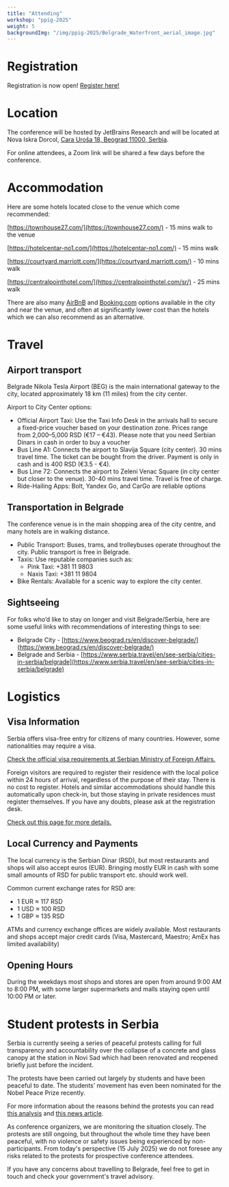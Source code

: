 ```yaml
---
title: "Attending"
workshop: "ppig-2025"
weight: 5
backgroundImg: "/img/ppig-2025/Belgrade_Waterfront_aerial_image.jpg"
---
```


# Registration

Registration is now open! [Register here!](https://www.eventbrite.co.uk/e/ppig-2025-tickets-1431584149729)

# Location

The conference will be hosted by JetBrains Research and will be located at Nova Iskra Dorcol, [Cara Uroša 18, Beograd 11000, Serbia](https://www.google.com/maps?q=Cara+Uro%C5%A1a+18).

For online attendees, a Zoom link will be shared a few days before the conference.

# Accommodation

Here are some hotels located close to the venue which come recommended:

[https://townhouse27.com/](https://townhouse27.com/) - 15 mins walk to the venue

[https://hotelcentar-no1.com/](https://hotelcentar-no1.com/) - 15 mins walk

[https://courtyard.marriott.com/](https://courtyard.marriott.com/) - 10 mins walk

[https://centralpointhotel.com/](https://centralpointhotel.com/sr/) - 25 mins walk

There are also many [AirBnB](https://www.airbnb.co.uk/) and [Booking.com](https://www.booking.com/) options available in the city and near the venue, and often at significantly lower cost than the hotels which we can also recommend as an alternative.

# Travel

## Airport transport

Belgrade Nikola Tesla Airport (BEG) is the main international gateway to the city, located approximately 18 km (11 miles) from the city center.

Airport to City Center options:

- Official Airport Taxi: Use the Taxi Info Desk in the arrivals hall to secure a fixed-price voucher based on your destination zone. Prices range from 2,000–5,000 RSD (€17 – €43). Please note that you need Serbian Dinars in cash in order to buy a voucher
- Bus Line A1: Connects the airport to Slavija Square (city center). 30 mins travel time. The ticket can be bought from the driver. Payment is only in cash and is 400 RSD (€3.5 \- €4).
- Bus Line 72: Connects the airport to Zeleni Venac Square (in city center but closer to the venue). 30-40 mins travel time. Travel is free of charge.
- Ride-Hailing Apps: Bolt, Yandex Go, and CarGo are reliable options

## Transportation in Belgrade

The conference venue is in the main shopping area of the city centre, and many hotels are in walking distance.

- Public Transport: Buses, trams, and trolleybuses operate throughout the city. Public transport is free in Belgrade.
- Taxis: Use reputable companies such as:
  - Pink Taxi: +381 11 9803
  - Naxis Taxi: +381 11 9804
- Bike Rentals: Available for a scenic way to explore the city center.

## Sightseeing

For folks who’d like to stay on longer and visit Belgrade/Serbia, here are some useful links with recommendations of interesting things to see:

- Belgrade City - [https://www.beograd.rs/en/discover-belgrade/](https://www.beograd.rs/en/discover-belgrade/)
- Belgrade and Serbia - [https://www.serbia.travel/en/see-serbia/cities-in-serbia/belgrade](https://www.serbia.travel/en/see-serbia/cities-in-serbia/belgrade)

# Logistics

## Visa Information

Serbia offers visa-free entry for citizens of many countries. However, some nationalities may require a visa.

[Check the official visa requirements at Serbian Ministry of Foreign Affairs.](https://www.mfa.gov.rs/en/citizens/travel-serbia)

Foreign visitors are required to register their residence with the local police within 24 hours of arrival, regardless of the purpose of their stay. There is no cost to register. Hotels and similar accommodations should handle this automatically upon check-in, but those staying in private residences must register themselves. If you have any doubts, please ask at the registration desk.

[Check out this page for more details.](https://belgradegets.digital/entry-visa/mandatory-registration/)

## Local Currency and Payments

The local currency is the Serbian Dinar (RSD), but most restaurants and shops will also accept euros (EUR). Bringing mostly EUR in cash with some small amounts of RSD for public transport etc. should work well.

Common current exchange rates for RSD are:

- 1 EUR ≈ 117 RSD
- 1 USD ≈ 100 RSD
- 1 GBP ≈ 135 RSD

ATMs and currency exchange offices are widely available. Most restaurants and shops accept major credit cards (Visa, Mastercard, Maestro; AmEx has limited availability)

## Opening Hours

During the weekdays most shops and stores are open from around 9:00 AM to 8:00 PM, with some larger supermarkets and malls staying open until 10:00 PM or later.

# Student protests in Serbia

Serbia is currently seeing a series of peaceful protests calling for full transparency and accountability over the collapse of a concrete and glass canopy at the station in Novi Sad which had been renovated and reopened briefly just before the incident.

The protests have been carried out largely by students and have been peaceful to date. The students’ movement has even been nominated for the Nobel Peace Prize recently.

For more information about the reasons behind the protests you can read [this analysis](https://unipd-centrodirittiumani.it/en/topics/what-happens-when-students-unite-for-justice-the-pulse-of-serbian-protests) and [this news article](https://www.theguardian.com/commentisfree/2025/feb/06/serbias-students-showing-world-democratic-hope).

As conference organizers, we are monitoring the situation closely. The protests are still ongoing, but throughout the whole time they have been peaceful, with no violence or safety issues being experienced by non-participants. From today's perspective (15 July 2025) we do not foresee any risks related to the protests for prospective conference attendees.

If you have any concerns about travelling to Belgrade, feel free to get in touch and check your government's travel advisory.
